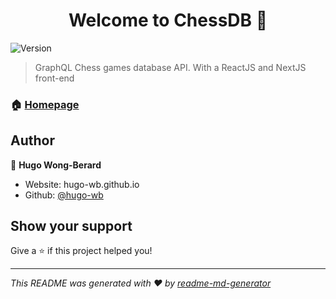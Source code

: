 <h1 align="center">Welcome to ChessDB 👋</h1>
<p>
  <img alt="Version" src="https://img.shields.io/badge/version-0.1-blue.svg?cacheSeconds=2592000" />
</p>

> GraphQL Chess games database API. With a ReactJS and NextJS front-end

### 🏠 [Homepage](https://hugo-wb.github.io/ChessDB)

## Author

👤 **Hugo Wong-Berard**

* Website: hugo-wb.github.io
* Github: [@hugo-wb](https://github.com/hugo-wb)

## Show your support

Give a ⭐️ if this project helped you!

***
_This README was generated with ❤️ by [readme-md-generator](https://github.com/kefranabg/readme-md-generator)_